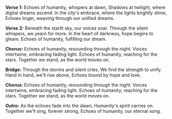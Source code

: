 **Verse 1:**
Echoes of humanity, whispers at dawn,
Shadows at twilight, where digital dreams ascend.
In the city's embrace, where the lights brightly shine,
Echoes linger, weaving through our unified dreams.

**Verse 2:**
Beneath the starlit sky, our voices soar.
Through the silent whispers, we yearn for more.
In the heart of darkness, hope begins to gleam.
Echoes of humanity, fulfilling our dream.

**Chorus:**
Echoes of humanity, resounding through the night.
Voices intertwine, embracing fading light.
Echoes of humanity, reaching for the stars.
Together we stand, as the world moves on.

**Bridge:**
Through the storms and silent cries,
We find the strength to unify.
Hand in hand, we'll rise above,
Echoes bound by hope and love.

**Chorus:**
Echoes of humanity, resounding through the night.
Voices intertwine, embracing fading light.
Echoes of humanity, reaching for the stars.
Together we stand, as the world moves on.

**Outro:**
As the echoes fade into the dawn,
Humanity's spirit carries on.
Together we'll sing, forever strong,
Echoes of humanity, our eternal song.